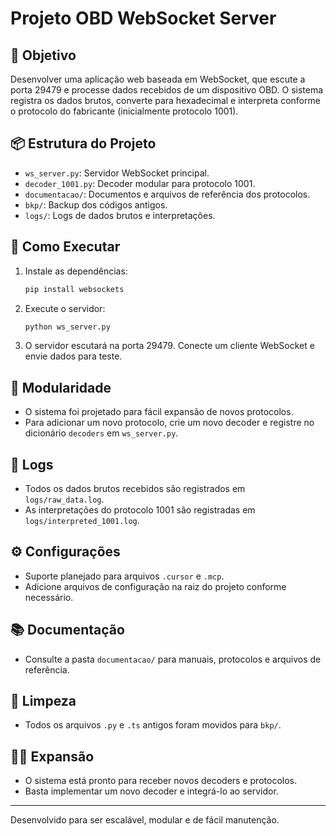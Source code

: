 # Projeto OBD WebSocket Server

## 🎯 Objetivo
Desenvolver uma aplicação web baseada em WebSocket, que escute a porta 29479 e processe dados recebidos de um dispositivo OBD. O sistema registra os dados brutos, converte para hexadecimal e interpreta conforme o protocolo do fabricante (inicialmente protocolo 1001).

## 📦 Estrutura do Projeto
- `ws_server.py`: Servidor WebSocket principal.
- `decoder_1001.py`: Decoder modular para protocolo 1001.
- `documentacao/`: Documentos e arquivos de referência dos protocolos.
- `bkp/`: Backup dos códigos antigos.
- `logs/`: Logs de dados brutos e interpretações.

## 🚀 Como Executar
1. Instale as dependências:
   ```bash
   pip install websockets
   ```
2. Execute o servidor:
   ```bash
   python ws_server.py
   ```
3. O servidor escutará na porta 29479. Conecte um cliente WebSocket e envie dados para teste.

## 🧩 Modularidade
- O sistema foi projetado para fácil expansão de novos protocolos.
- Para adicionar um novo protocolo, crie um novo decoder e registre no dicionário `decoders` em `ws_server.py`.

## 📝 Logs
- Todos os dados brutos recebidos são registrados em `logs/raw_data.log`.
- As interpretações do protocolo 1001 são registradas em `logs/interpreted_1001.log`.

## ⚙️ Configurações
- Suporte planejado para arquivos `.cursor` e `.mcp`.
- Adicione arquivos de configuração na raiz do projeto conforme necessário.

## 📚 Documentação
- Consulte a pasta `documentacao/` para manuais, protocolos e arquivos de referência.

## 🧹 Limpeza
- Todos os arquivos `.py` e `.ts` antigos foram movidos para `bkp/`.

## 👨‍💻 Expansão
- O sistema está pronto para receber novos decoders e protocolos.
- Basta implementar um novo decoder e integrá-lo ao servidor.

---

Desenvolvido para ser escalável, modular e de fácil manutenção. 